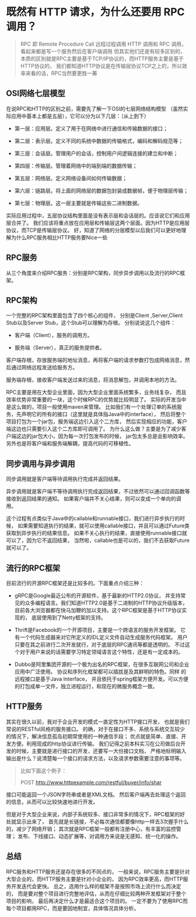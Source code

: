 # 既然有 HTTP 请求，为什么还要用 RPC 调用？

> RPC 即 Remote Procedure Call 远程过程调用
> HTTP 调用和 RPC 调用，看起来都是写一个服务然后在客户端调用
> 但其实他们还是有较多区别的，本质的区别就是RPC主要是基于TCP/IP协议的，而HTTP服务主要是基于HTTP协议的，
> 我们都知道HTTP协议是在传输层协议TCP之上的，所以效率来看的话，RPC当然要更胜一筹


## OSI网络七层模型
在说RPC和HTTP的区别之前，需要先了解一下OSI的七层网络结构模型
（虽然实际应用中基本上都是五层），它可以分为以下几层：（从上到下）

- 第一层：应用层。定义了用于在网络中进行通信和传输数据的接口；

- 第二层：表示层。定义不同的系统中数据的传输格式，编码和解码规范等；

- 第三层：会话层。管理用户的会话，控制用户间逻辑连接的建立和中断；

- 第四层：传输层。管理着网络中的端到端的数据传输；

- 第五层：网络层。定义网络设备间如何传输数据；

- 第六层：链路层。将上面的网络层的数据包封装成数据帧，便于物理层传输；

- 第七层：物理层。这一层主要就是传输这些二进制数据。

实际应用过程中，五层协议结构里面是没有表示层和会话层的。应该说它们和应用层合并了。
我们应该将重点放在应用层和传输层这两个层面。因为HTTP是应用层协议，而TCP是传输层协议。
好，知道了网络的分层模型以后我们可以更好地理解为什么RPC服务相比HTTP服务要Nice一些

## RPC服务

从三个角度来介绍RPC服务：分别是RPC架构，同步异步调用以及流行的RPC框架。

## RPC架构

一个完整的RPC架构里面包含了四个核心的组件，
分别是Client ,Server,Client Stub以及Server Stub，这个Stub可以理解为存根。
分别说说这几个组件：

- 客户端（Client），服务的调用方。

- 服务端（Server），真正的服务提供者。

客户端存根，存放服务端的地址消息，再将客户端的请求参数打包成网络消息，然后通过网络远程发送给服务方。

服务端存根，接收客户端发送过来的消息，将消息解包，并调用本地的方法。

RPC主要是用在大型企业里面，因为大型企业里面系统繁多，业务线复杂，
而且效率优势非常重要的一块，这个时候RPC的优势就比较明显了。
实际的开发当中是这么做的，项目一般使用maven来管理。
比如我们有一个处理订单的系统服务，先声明它的所有的接口（这里就是具体指Java中的interface），
然后将整个项目打包为一个jar包，服务端这边引入这个二方库，
然后实现相应的功能，客户端这边也只需要引入这个二方库即可调用了。
为什么这么做？主要是为了减少客户端这边的jar包大小，因为每一次打包发布的时候，
jar包太多总是会影响效率。另外也是将客户端和服务端解耦，提高代码的可移植性。

## 同步调用与异步调用

同步调用就是客户端等待调用执行完成并返回结果。

异步调用就是客户端不等待调用执行完成返回结果，不过依然可以通过回调函数等接收到返回结果的通知。
如果客户端并不关心结果，则可以变成一个单向的调用。

这个过程有点类似于Java中的callable和runnable接口，我们进行异步执行的时候，
如果需要知道执行的结果，就可以使用callable接口，并且可以通过Future类获取到异步执行的结果信息。
如果不关心执行的结果，直接使用runnable接口就可以了，因为它不返回结果，
当然啦，callable也是可以的，我们不去获取Future就可以了。

## 流行的RPC框架

目前流行的开源RPC框架还是比较多的。下面重点介绍三种：

- gRPC是Google最近公布的开源软件，基于最新的HTTP2.0协议，
并支持常见的众多编程语言。我们知道HTTP2.0是基于二进制的HTTP协议升级版本，
目前各大浏览器都在快马加鞭的加以支持。这个RPC框架是基于HTTP协议实现的，
底层使用到了Netty框架的支持。

- Thrift是Facebook的一个开源项目，主要是一个跨语言的服务开发框架。
它有一个代码生成器来对它所定义的IDL定义文件自动生成服务代码框架。
用户只要在其之前进行二次开发就行，对于底层的RPC通讯等都是透明的。
不过这个对于用户来说的话需要学习特定领域语言这个特性，还是有一定成本的。

- Dubbo是阿里集团开源的一个极为出名的RPC框架，在很多互联网公司和企业应用中广泛使用。
协议和序列化框架都可以插拔是及其鲜明的特色。同样 的远程接口是基于Java Interface，
并且依托于spring框架方便开发。可以方便的打包成单一文件，独立进程运行，和现在的微服务概念一致。

## HTTP服务

其实在很久以前，我对于企业开发的模式一直定性为HTTP接口开发，
也就是我们常说的RESTful风格的服务接口。
的确，对于在接口不多、系统与系统交互较少的情况下，解决信息孤岛初期常使用的一种通信手段；
优点就是简单、直接、开发方便。利用现成的http协议进行传输。
我们记得之前本科实习在公司做后台开发的时候，主要就是进行接口的开发，还要写一大份接口文档，
严格地标明输入输出是什么？说清楚每一个接口的请求方法，以及请求参数需要注意的事项等。

> 比如下面这个例子：
> 
> POST http://www.httpexample.com/restful/buyer/info/shar

接口可能返回一个JSON字符串或者是XML文档。
然后客户端再去处理这个返回的信息，从而可以比较快速地进行开发。  

但是对于大型企业来说，内部子系统较多、接口非常多的情况下，RPC框架的好处就显示出来了，
首先就是长链接，不必每次通信都要像http一样去3次握手什么的，减少了网络开销；
其次就是RPC框架一般都有注册中心，有丰富的监控管理；
发布、下线接口、动态扩展等，对调用方来说是无感知、统一化的操作。

## 总结

RPC服务和HTTP服务还是存在很多的不同点的，
一般来说，RPC服务主要是针对大型企业的，而HTTP服务主要是针对小企业的，
因为RPC效率更高，而HTTP服务开发迭代会更快。
总之，选用什么样的框架不是按照市场上流行什么而决定的，
而是要对整个项目进行完整地评估，从而在仔细比较两种开发框架对于整个项目的影响，
最后再决定什么才是最适合这个项目的。
一定不要为了使用RPC而每个项目都用RPC，而是要因地制宜，具体情况具体分析。

